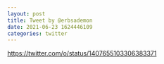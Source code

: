 ```yaml
--- 
layout: post 
title: Tweet by @erbsademon 
date: 2021-06-23 1624446109 
categories: twitter 
--- 
```

https://twitter.com/o/status/1407655103306383371